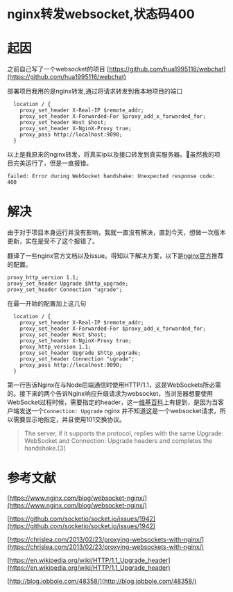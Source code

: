 # nginx转发websocket,状态码400

# 起因

之前自己写了一个websocket的项目
[https://github.com/hua1995116/webchat](https://github.com/hua1995116/webchat)

部署项目我用的是nginx转发,通过将请求转发到我本地项目的端口

```nginx
  location / {
    proxy_set_header X-Real-IP $remote_addr;
    proxy_set_header X-Forwarded-For $proxy_add_x_forwarded_for;
    proxy_set_header Host $host;
    proxy_set_header X-NginX-Proxy true;
    proxy_pass http://localhost:9090;
  }
```

以上是我原来的nginx转发，将真实ip以及接口转发到真实服务器。虽然我的项目完美运行了，但是一直报错。

```shell
failed: Error during WebSocket handshake: Unexpected response code: 400
```

# 解决

由于对于项目本身运行并没有影响，我就一直没有解决，直到今天，想做一次版本更新，实在是受不了这个报错了。

翻译了一些nginx官方文档以及issue。得知以下解决方案，以下是[nginx官方](https://www.nginx.com/blog/websocket-nginx/)推荐的配置。

```nginx
proxy_http_version 1.1;
proxy_set_header Upgrade $http_upgrade;
proxy_set_header Connection "ugrade";
```

在最一开始的配置加上这几句

```nginx
  location / {
    proxy_set_header X-Real-IP $remote_addr;
    proxy_set_header X-Forwarded-For $proxy_add_x_forwarded_for;
    proxy_set_header Host $host;
    proxy_set_header X-NginX-Proxy true;
    proxy_http_version 1.1;
    proxy_set_header Upgrade $http_upgrade;
    proxy_set_header Connection "ugrade";
    proxy_pass http://localhost:9090;
  }
```

第一行告诉Nginx在与Node后端通信时使用HTTP/1.1，这是WebSockets所必需的。接下来的两个告诉Nginx响应升级请求为websocket，当浏览器想要使用WebSocket过程时候，需要指定的header，这一[维基百科](https://en.wikipedia.org/wiki/HTTP/1.1_Upgrade_header)上有提到，是因为当客户端发送一个```Connection: Upgrade``` nginx 并不知道这是一个websocket请求，所以需要显示地指定，并且使用101交换协议。

> The server, if it supports the protocol, replies with the same Upgrade: WebSocket and Connection: Upgrade headers and completes the handshake.[3] 






# 参考文献

[https://www.nginx.com/blog/websocket-nginx/](https://www.nginx.com/blog/websocket-nginx/)

[https://github.com/socketio/socket.io/issues/1942](https://github.com/socketio/socket.io/issues/1942)


[https://chrislea.com/2013/02/23/proxying-websockets-with-nginx/](https://chrislea.com/2013/02/23/proxying-websockets-with-nginx/)

[https://en.wikipedia.org/wiki/HTTP/1.1_Upgrade_header](https://en.wikipedia.org/wiki/HTTP/1.1_Upgrade_header)

[http://blog.jobbole.com/48358/](http://blog.jobbole.com/48358/)